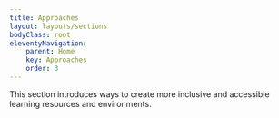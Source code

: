 ```yaml
---
title: Approaches
layout: layouts/sections
bodyClass: root
eleventyNavigation:
    parent: Home
    key: Approaches
    order: 3
---
```

This section introduces ways to create more inclusive and accessible learning resources and environments.
